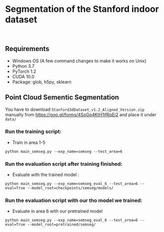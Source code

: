 # Segmentation of the Stanford indoor dataset

&nbsp;
## Requirements
- Windows OS (A few command changes to make it works on Unix)
- Python 3.7
- PyTorch 1.2
- CUDA 10.0
- Package: glob, h5py, sklearn



## Point Cloud Sementic Segmentation

You have to download `Stanford3dDataset_v1.2_Aligned_Version.zip` manually from https://goo.gl/forms/4SoGp4KtH1jfRqEj2 and place it under `data/`

### Run the training script:

- Train in area 1-5

```
python main_semseg.py --exp_name=semseg --test_area=6
```

### Run the evaluation script after training finished:

- Evaluate with the trained model :

```
python main_semseg.py --exp_name=semseg_eval_6 --test_area=6 --eval=True --model_root=checkpoints/semseg/models/
```


### Run the evaluation script with our tho model we trained:

- Evaluate in area 6 with our pretrained model

```
python main_semseg.py --exp_name=semseg_eval_6 --test_area=6 --eval=True --model_root=pretrained/semseg/
```
